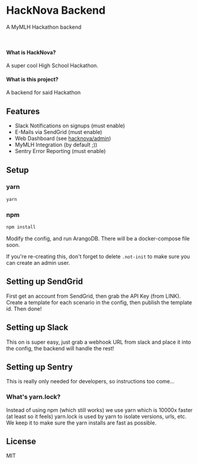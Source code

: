 # HackNova Backend

A MyMLH Hackathon backend

&nbsp;

#### What is HackNova?

A super cool High School Hackathon.

#### What is this project?

A backend for said Hackathon

## Features

* Slack Notifications on signups (must enable)
* E-Mails via SendGrid (must enable)
* Web Dashboard (see [hacknova/admin](https://github.com/hacknova/admin))
* MyMLH Integration (by default ;))
* Sentry Error Reporting (must enable)

## Setup

### yarn

```bash
yarn
```

### npm

```bash
npm install
```

Modify the config, and run ArangoDB. There will be a docker-compose file soon.

If you're re-creating this, don't forget to delete `.not-init` to make sure you
can create an admin user.

## Setting up SendGrid

First get an account from SendGrid, then grab the API Key (from LINK). Create a template
for each scenario in the config, then publish the template id. Then done!

## Setting up Slack

This on is super easy, just grab a webhook URL from slack and place it into the config,
the backend will handle the rest!

## Setting up Sentry

This is really only needed for developers, so instructions too come...

### What's yarn.lock?

Instead of using npm (which still works) we use yarn which is 10000x faster (at least so it feels)
yarn.lock is used by yarn to isolate versions, urls, etc. We keep it to make sure
the yarn installs are fast as possible.

## License

MIT
